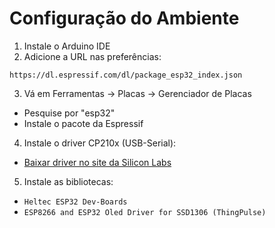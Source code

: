 # Configuração do Ambiente

1. Instale o Arduino IDE
2. Adicione a URL nas preferências:

```
https://dl.espressif.com/dl/package_esp32_index.json
```

3. Vá em Ferramentas → Placas → Gerenciador de Placas

- Pesquise por "esp32"
- Instale o pacote da Espressif

4. Instale o driver CP210x (USB-Serial):

- [Baixar driver no site da Silicon Labs](https://www.silabs.com/developers/usb-to-uart-bridge-vcp-drivers)

5. Instale as bibliotecas:

- `Heltec ESP32 Dev-Boards`
- `ESP8266 and ESP32 Oled Driver for SSD1306 (ThingPulse)`
